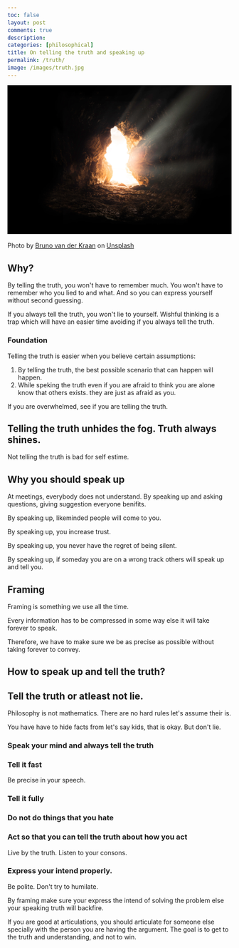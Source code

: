 ```yaml
---
toc: false
layout: post
comments: true
description:
categories: [philosophical]
title: On telling the truth and speaking up
permalink: /truth/
image: /images/truth.jpg
---
```

![](/images/truth.jpg)

Photo by <a href="https://unsplash.com/@brunovdkraan?utm_source=unsplash&utm_medium=referral&utm_content=creditCopyText">Bruno van der Kraan</a> on <a href="https://unsplash.com/s/photos/truth?utm_source=unsplash&utm_medium=referral&utm_content=creditCopyText">Unsplash</a>
  
## Why?

By telling the truth, you won't have to remember much. You won't have to remember who you lied to and what. And so you can express yourself without second guessing.

If you always tell the truth, you won't lie to yourself. Wishful thinking is a trap which will have an easier time avoiding if you always tell the truth.

### Foundation

Telling the truth is easier when you believe certain assumptions:

1. By telling the truth, the best possible scenario that can happen will happen.
2. While speking the truth even if you are afraid to think you are alone know that others exists. they are just as afraid as you.

If you are overwhelmed, see if you are telling the truth. 

## Telling the truth unhides the fog. Truth always shines.

Not telling the truth is bad for self estime.

## Why you should speak up

At meetings, everybody does not understand. By speaking up and asking questions, giving suggestion everyone benifits.

By speaking up, likeminded people will come to you.

By speaking up, you increase trust.

By speaking up, you never have the regret of being silent.

By speaking up, if someday you are on a wrong track others will speak up and tell you.

## Framing

Framing is something we use all the time.

Every information has to be compressed in some way else it will take forever to speak. 

Therefore, we have to make sure we be as precise as possible without taking forever to convey.

## How to speak up and tell the truth?

## Tell the truth or atleast not lie.

Philosophy is not mathematics. There are no hard rules let's assume their is.

You have have to hide facts from let's say kids, that is okay. But don't lie.

### Speak your mind and always tell the truth

### Tell it fast
Be precise in your speech.

### Tell it fully
### Do not do things that you hate
### Act so that you can tell the truth about how you act

Live by the truth. Listen to your consons.
### Express your intend properly.

Be polite. Don't try to humilate. 

By framing make sure your express the intend of solving the problem else your speaking truth will backfire.

If you are good at articulations, you should articulate for someone else specially with the person you are having the argument. The goal is to get to the truth and understanding, and not to win.